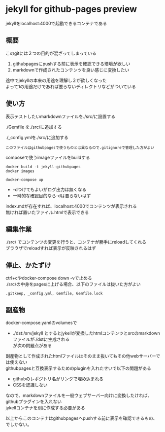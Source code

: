 # jekyll for github-pages preview
jekyllをlocalhost:4000で起動できるコンテナである  
  
## 概要
このgitには２つの目的が混ざってしまっている  
1. githubpagesにpushする前に表示を確認できる環境が欲しい  
2. markdownで作成されたコンテンツを良い感じに変換したい  
  
途中でjekyllの本来の用途を理解し２が欲しくなった  
よって1の用途だけであれば要らないディレクトリなどがついている  
  
## 使い方
表示テストしたいmarkdownファイルを./src/に設置する  
  
./Gemfile を./src/に追加する  
  
./_config.ymlを./src/に追加する  
```
このファイルはgithubpagesで使うものとは異なるので.gitignoreで管理した方がよい  
```
  
composeで使うimageファイルをbuildする
```
docker build -t jekyll-githubpages 
docker images
```
  
```
docker-compose up 
```
* -dつけてもよいがログ出力は無くなる  
* 一時的な確認目的なら-dは要らないはず  
  
index.mdが存在すれば、localhost:4000でコンテンツが表示される  
無ければ置いたファイル.htmlで表示できる  
  
## 編集作業
./src/ でコンテンツの変更を行うと、コンテナが勝手にreloadしてくれる  
ブラウザでreloadすれば表示が反映されるはず  
  
## 停止、かたずけ
ctrl+cやdocker-compose down -vで止める  
./src/の中身をpagesに上げる場合、以下のファイルは抜いた方がよい  
```
.gitkeep, _config.yml, Gemfile, Gemfile.lock
```
  
## 副産物
docker-compose.yamlのvolumesで
- ./dst:/srv/jekyll
とするとjykellが変換したhtmlコンテンツとsrcのmarkdownファイルが./dstに生成される  
が次の問題点がある  
  
副産物として作成されたhtmlファイルはそのまま抜いてもその他webサーバーでは使えない  
githubpagesと互換表示するためのpluginを入れたせいで以下の問題がある  
* githubのレポジトリ名がリンクで埋め込まれる  
* CSSを認識しない  
  
なので、markdownファイルを一般ウェブサーバー向けに変換したければ、githubプラグインを入れない  
jykellコンテナを別に作成する必要がある  
  
以上からこのコンテナはgithubpagesへpushする前に表示を確認できるもの、でしかない。  
  